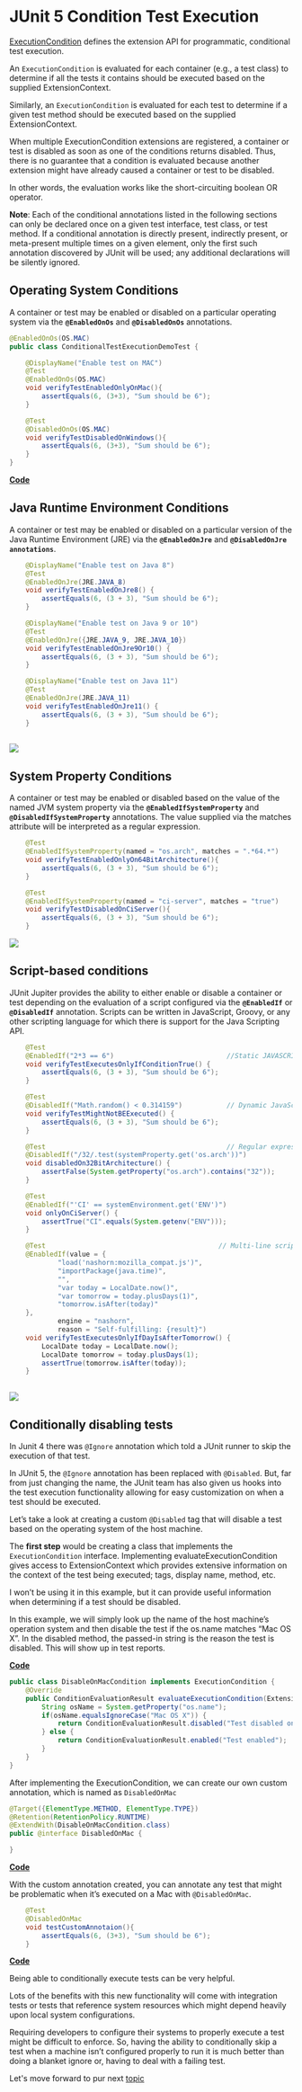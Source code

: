 # JUnit 5 Condition Test Execution

[ExecutionCondition](https://junit.org/junit5/docs/current/api/org/junit/jupiter/api/extension/ExecutionCondition.html) 
defines the extension API for programmatic, conditional test execution.

An ```ExecutionCondition``` is evaluated for each container (e.g., a test class) to determine if all the tests it contains 
should be executed based on the supplied ExtensionContext.
 
Similarly, an ```ExecutionCondition``` is evaluated for each test to determine if a given test method should be executed 
based on the supplied ExtensionContext.

When multiple ExecutionCondition extensions are registered, a container or test is disabled as soon as one of the 
conditions returns disabled. Thus, there is no guarantee that a condition is evaluated because another extension might
have already caused a container or test to be disabled. 

In other words, the evaluation works like the short-circuiting boolean OR operator.

**Note**: Each of the conditional annotations listed in the following sections can only be declared once on a given test interface, test class, or test method. If a conditional annotation is directly present, indirectly present, or meta-present multiple times on a given element, 
only the first such annotation discovered by JUnit will be used; any additional declarations will be silently ignored.


## Operating System Conditions

A container or test may be enabled or disabled on a particular operating system via the 
**```@EnabledOnOs```** and **```@DisabledOnOs```** annotations.


``` java
@EnabledOnOs(OS.MAC)
public class ConditionalTestExecutionDemoTest {

    @DisplayName("Enable test on MAC")
    @Test
    @EnabledOnOs(OS.MAC)
    void verifyTestEnabledOnlyOnMac(){
        assertEquals(6, (3+3), "Sum should be 6");
    }

    @Test
    @DisabledOnOs(OS.MAC)
    void verifyTestDisabledOnWindows(){
        assertEquals(6, (3+3), "Sum should be 6");
    }
}

```

[**Code**](annotations/examples/ConditionalTestExecutionDemoTest.java) 

## Java Runtime Environment Conditions
A container or test may be enabled or disabled on a particular version of the Java Runtime Environment 
(JRE) via the **```@EnabledOnJre```** and **```@DisabledOnJre annotations```**.

``` java
    @DisplayName("Enable test on Java 8")
    @Test
    @EnabledOnJre(JRE.JAVA_8)
    void verifyTestEnabledOnJre8() {
        assertEquals(6, (3 + 3), "Sum should be 6");
    }

    @DisplayName("Enable test on Java 9 or 10")
    @Test
    @EnabledOnJre({JRE.JAVA_9, JRE.JAVA_10})
    void verifyTestEnabledOnJre9Or10() {
        assertEquals(6, (3 + 3), "Sum should be 6");
    }

    @DisplayName("Enable test on Java 11")
    @Test
    @EnabledOnJre(JRE.JAVA_11)
    void verifyTestEnabledOnJre11() {
        assertEquals(6, (3 + 3), "Sum should be 6");
    }
    
```

![](../../../../../media/ConditionalDisabling.png)

## System Property Conditions

A container or test may be enabled or disabled based on the value of the named JVM system property via the 
**```@EnabledIfSystemProperty```** and **```@DisabledIfSystemProperty```** annotations. 
The value supplied via the matches attribute will be interpreted as a regular expression.

``` java
    @Test
    @EnabledIfSystemProperty(named = "os.arch", matches = ".*64.*")
    void verifyTestEnabledOnlyOn64BitArchitecture(){
        assertEquals(6, (3 + 3), "Sum should be 6");
    }

    @Test
    @EnabledIfSystemProperty(named = "ci-server", matches = "true")
    void verifyTestDisabledOnCiServer(){
        assertEquals(6, (3 + 3), "Sum should be 6");
    }
```

![](../../../../../media/SystemPropertyBasedConditionalTEsting.png)


## Script-based conditions

JUnit Jupiter provides the ability to either enable or disable a container or test depending on the evaluation of
a script configured via the **```@EnabledIf```** or **```@DisabledIf```** annotation. Scripts can be written in JavaScript, Groovy, 
or any other scripting language for which there is support for the Java Scripting API.


``` java
    @Test
    @EnabledIf("2*3 == 6")                            //Static JAVASCRIPT expression
    void verifyTestExecutesOnlyIfConditionTrue() {
        assertEquals(6, (3 + 3), "Sum should be 6");
    }

    @Test
    @DisabledIf("Math.random() < 0.314159")           // Dynamic JavaScript expression.
    void verifyTestMightNotBEExecuted() {
        assertEquals(6, (3 + 3), "Sum should be 6");
    }

    @Test                                             // Regular expression testing bound system property.
    @DisabledIf("/32/.test(systemProperty.get('os.arch'))")
    void disabledOn32BitArchitecture() {
        assertFalse(System.getProperty("os.arch").contains("32"));
    }

    @Test
    @EnabledIf("'CI' == systemEnvironment.get('ENV')")
    void onlyOnCiServer() {
        assertTrue("CI".equals(System.getenv("ENV")));
    }

    @Test                                           // Multi-line script, custom engine name and custom reason.
    @EnabledIf(value = {
            "load('nashorn:mozilla_compat.js')",
            "importPackage(java.time)",
            "",
            "var today = LocalDate.now()",
            "var tomorrow = today.plusDays(1)",
            "tomorrow.isAfter(today)"
    },
            engine = "nashorn",
            reason = "Self-fulfilling: {result}")
    void verifyTestExecutesOnlyIfDayIsAfterTomorrow() {
        LocalDate today = LocalDate.now();
        LocalDate tomorrow = today.plusDays(1);
        assertTrue(tomorrow.isAfter(today));
    }
    
```
![](../../../../../media/ScriptBasedConditionDisabling.png)

## Conditionally disabling tests 

In Junit 4 there was ```@Ignore``` annotation which told a JUnit runner to skip the execution of that test. 

In JUnit 5, the ```@Ignore``` annotation has been replaced with ```@Disabled```. But, far from just changing the name, 
the JUnit team has also given us hooks into the test 
execution functionality allowing for easy customization on when a test should be executed. 

Let’s take a look at creating a custom ```@Disabled``` tag that will disable a test based on the operating system of 
the host machine.

The **first step** would be creating a class that implements the ```ExecutionCondition``` interface. 
Implementing evaluateExecutionCondition gives access to ExtensionContext which provides extensive information 
on the context of the test being executed; tags, display name, method, etc. 

I won’t be using it in this example, but it can provide useful information when determining
if a test should be disabled.

In this example, we will simply look up the name of the host machine’s operation system and then disable the test if the os.name matches “Mac OS X”. 
In the disabled method, the passed-in string is the reason the test is disabled. This will show up in test reports.

[**Code**](annotations/examples/customAnnotation/DisableOnMacCondition.java)
``` java
public class DisableOnMacCondition implements ExecutionCondition {
    @Override
    public ConditionEvaluationResult evaluateExecutionCondition(ExtensionContext context) {
        String osName = System.getProperty("os.name");
        if(osName.equalsIgnoreCase("Mac OS X")) {
            return ConditionEvaluationResult.disabled("Test disabled on mac");
        } else {
            return ConditionEvaluationResult.enabled("Test enabled");
        }
    }
}
```
After implementing the ExecutionCondition, we can create our own custom annotation, which is named as ```DisabledOnMac```

``` java
@Target({ElementType.METHOD, ElementType.TYPE})
@Retention(RetentionPolicy.RUNTIME)
@ExtendWith(DisableOnMacCondition.class)
public @interface DisabledOnMac {

}
```
[**Code**](annotations/examples/customAnnotation/DisabledOnMac.java)

With the custom annotation created,
you can annotate any test that might be problematic when it’s executed on a Mac with ```@DisabledOnMac```.

``` java
    @Test
    @DisabledOnMac
    void testCustomAnnotaion(){
        assertEquals(6, (3+3), "Sum should be 6");
    }
```

[**Code**](annotations/examples/customAnnotation/CustomConditionDemoTest.java)

Being able to conditionally execute tests can be very helpful.
 
Lots of the benefits with this new functionality will come with integration tests or tests that
reference system resources which might depend heavily upon local system configurations.
 
Requiring developers to configure their systems to properly execute a test might be difficult to enforce. 
So, having the ability to conditionally skip a test when a machine isn’t configured properly to run it is much better than doing a blanket ignore or, having to deal with a failing test.

Let's move forward to pur next [topic](TaggingAndFiltering.md)



